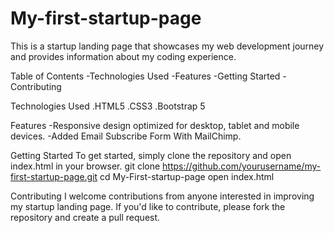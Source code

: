 # My-first-startup-page
This is a startup landing page that showcases my web development journey and provides information about my coding experience.

Table of Contents
-Technologies Used
-Features
-Getting Started
-Contributing

Technologies Used
.HTML5
.CSS3
.Bootstrap 5 

Features
-Responsive design optimized for desktop, tablet and mobile devices.
-Added Email Subscribe Form With MailChimp.


Getting Started
To get started, simply clone the repository and open index.html in your browser.
git clone https://github.com/yourusername/my-first-startup-page.git
cd My-First-startup-page
open index.html



Contributing
I welcome contributions from anyone interested in improving my startup landing page. If you'd like to contribute, please fork the repository and create a pull request.
